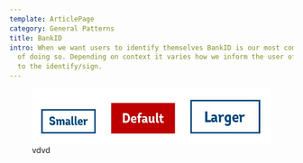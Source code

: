 ```yaml
---
template: ArticlePage
category: General Patterns
title: BankID
intro: When we want users to identify themselves BankID is our most common way
  of doing so. Depending on context it varies how we inform the user of the need
  to the identify/sign.
---
```

<figure class="Image Image__border"><img src="/static/img/button-sizes.jpg" srcset="undefined 2x" alt="vdvd"><figcaption><div class="Image__caption">vdvd</div></figcaption></figure>